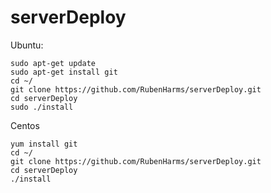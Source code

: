 # serverDeploy

Ubuntu:

```
sudo apt-get update
sudo apt-get install git
cd ~/
git clone https://github.com/RubenHarms/serverDeploy.git
cd serverDeploy
sudo ./install
```

Centos

```
yum install git
cd ~/
git clone https://github.com/RubenHarms/serverDeploy.git
cd serverDeploy
./install
```
